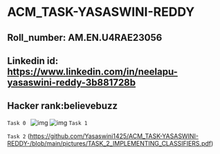# ACM_TASK-YASASWINI-REDDY
## Roll_number: AM.EN.U4RAE23056 
## Linkedin id: https://www.linkedin.com/in/neelapu-yasaswini-reddy-3b881728b 
## Hacker rank:believebuzz

```Task 0 ```
![img](https://github.com/Yasaswini1425/ACM_TASK-YASASWINI-REDDY-/blob/main/pictures/yasaswini%20reddy%20-%20Intermediate%20Machine%20Learning.png)
![img](https://github.com/Yasaswini1425/ACM_TASK-YASASWINI-REDDY-/blob/main/pictures/yasaswini%20reddy%20-%20Intro%20to%20Machine%20Learning.png)
```Task 1```


``` Task 2 ```
(https://github.com/Yasaswini1425/ACM_TASK-YASASWINI-REDDY-/blob/main/pictures/TASK_2_IMPLEMENTING_CLASSIFIERS.pdf)
